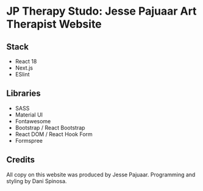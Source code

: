 # JP Therapy Studo: Jesse Pajuaar Art Therapist Website

## Stack

- React 18
- Next.js
- ESlint

## Libraries

- SASS
- Material UI
- Fontawesome
- Bootstrap / React Bootstrap
- React DOM / React Hook Form
- Formspree

## Credits

All copy on this website was produced by Jesse Pajuaar. Programming and styling by Dani Spinosa.
